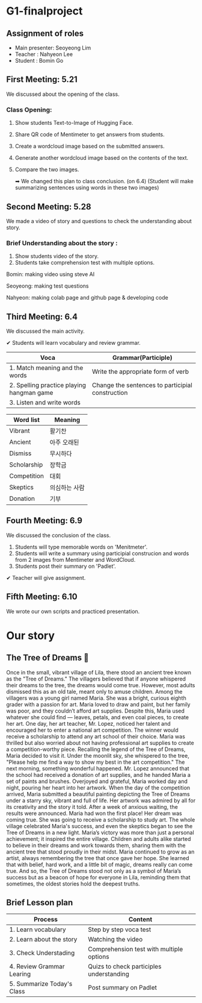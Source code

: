 # G1-finalproject
## Assignment of roles
+ Main presenter: Seoyeong Lim
+ Teacher : Nahyeon Lee
+ Student : Bomin Go
## First Meeting: 5.21
We discussed about the opening of the class.
### Class Opening: 
1. Show students Text-to-Image of Hugging Face.
2. Share QR code of Mentimeter to get answers from students.
3. Create a wordcloud image based on the submitted answers.
4. Generate another wordcloud image based on the contents of the text.
5. Compare the two images.

   ➡︎ We changed this plan to class conclusion. (on 6.4)
    (Student will make summarizing sentences using words in these two images)
 
 
## Second Meeting: 5.28
We made a video of story and questions to check the understanding about story.
### Brief Understanding about the story :
1. Show students video of the story. 
2. Students take comprehension test with multiple options. 

Bomin: making video using steve AI

Seoyeong: making test questions

Nahyeon: making colab page and github page & developing code
         
## Third Meeting: 6.4
We discussed the main activity.

✔︎ Students will learn vocabulary and review grammar.

|Voca|Grammar(Participle)|
|----|-------|
|1. Match meaning and the words|Write the appropriate form of verb|
|2. Spelling practice playing hangman game|Change the sentences to participial construction|
|3. Listen and write words||

|Word list|Meaning|
|----|-------|
|Vibrant|활기찬|
|Ancient|아주 오래된|
|Dismiss|무시하다|
|Scholarship|장학금|
|Competition|대회|
|Skeptics|의심하는 사람|
|Donation|기부|

## Fourth Meeting: 6.9
We discussed the conclusion of the class. 
1. Students will type memorable words on 'Menitmeter'.
2. Students will write a summary using participial construcion and words from 2 images from Mentimeter and WordCloud.
3. Students post their summary on 'Padlet'.

✔︎ Teacher will give assignment.

## Fifth Meeting: 6.10 
We wrote our own scripts and practiced presentation.

# Our story
## The Tree of Dreams 🌳

Once in the small, vibrant village of Lila, there stood an ancient tree known as the "Tree of Dreams." The villagers believed that if anyone whispered their dreams to the tree, the dreams would come true. However, most adults dismissed this as an old tale, meant only to amuse children.
Among the villagers was a young girl named Maria. She was a bright, curious eighth grader with a passion for art. Maria loved to draw and paint, but her family was poor, and they couldn’t afford art supplies. Despite this, Maria used whatever she could find — leaves, petals, and even coal pieces, to create her art.
One day, her art teacher, Mr. Lopez, noticed her talent and encouraged her to enter a national art competition. The winner would receive a scholarship to attend any art school of their choice. Maria was thrilled but also worried about not having professional art supplies to create a competition-worthy piece.
Recalling the legend of the Tree of Dreams, Maria decided to visit it. Under the moonlit sky, she whispered to the tree, "Please help me find a way to show my best in the art competition."
The next morning, something wonderful happened. Mr. Lopez announced that the school had received a donation of art supplies, and he handed Maria a set of paints and brushes. Overjoyed and grateful, Maria worked day and night, pouring her heart into her artwork.
When the day of the competition arrived, Maria submitted a beautiful painting depicting the Tree of Dreams under a starry sky, vibrant and full of life. Her artwork was admired by all for its creativity and the story it told.
After a week of anxious waiting, the results were announced. Maria had won the first place! Her dream was coming true. She was going to receive a scholarship to study art. The whole village celebrated Maria's success, and even the skeptics began to see the Tree of Dreams in a new light.
Maria’s victory was more than just a personal achievement; it inspired the entire village. Children and adults alike started to believe in their dreams and work towards them, sharing them with the ancient tree that stood proudly in their midst.
Maria continued to grow as an artist, always remembering the tree that once gave her hope. She learned that with belief, hard work, and a little bit of magic, dreams really can come true.
And so, the Tree of Dreams stood not only as a symbol of Maria’s success but as a beacon of hope for everyone in Lila, reminding them that sometimes, the oldest stories hold the deepest truths.

## Brief Lesson plan
|Process|Content|
|----|-----------------------|
|1. Learn vocabulary|Step by step voca test|
|2. Learn about the story|Watching the video|
|3. Check Understading|Comprehension test with multiple options|
|4. Review Grammar Learing|Quizs to check participles understanding|
|5. Summarize Today's Class|Post summary on Padlet|





   
